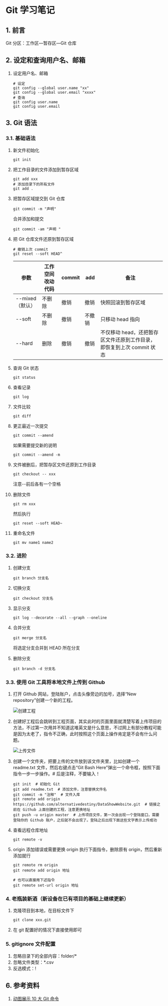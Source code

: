 # Git 学习笔记

## 1. 前言

Git 分区：工作区—暂存区—Git 仓库

## 2. 设定和查询用户名、邮箱

1. 设定用户名、邮箱

    ```git
    # 设定
    git config --global user.name "xx"
    git config --global user.email "xxxx"
    # 查询
    git config user.name
    git config user.email
    ```

## 3. Git 语法

### 3.1. 基础语法

1. 新文件初始化

    ```git
    git init
    ```

2. 把工作目录的文件添加到暂存区域

    ```git
    git add xxx
    # 添加目录下的所有文件
    git add .
    ```

3. 把暂存区域提交到 Git 仓库

    ```git
    git commit -m "声明"
    ```

    合并添加和提交

    ```git
    git commit -am "声明 "
    ```

4. 把 Git 仓库文件还原到暂存区域

    ```git
    # 撤销上次 commit
    git reset --soft HEAD^
    ```

    | 参数            | 工作空间改动代码 | commit | add    | 备注                                                                  |
    | --------------- | ---------------- | ------ | ------ | --------------------------------------------------------------------- |
    | --mixed（默认） | 不删除           | 撤销   | 撤销   | 快照回滚到暂存区域                                                    |
    | --soft          | 不删除           | 撤销   | 不撤销 | 只移动 head 指向                                                      |
    | --hard          | 删除             | 撤销   | 撤销   | 不仅移动 head，还把暂存区文件还原到工作目录，即恢复到上次 commit 状态 |

5. 查询 Git 状态

    ```git
    git status
    ```

6. 查看记录

    ```git
    git log
    ```

7. 文件比较

    ```git
    git diff
    ```

8. 更正最近一次提交

    ```git
    git commit --amend
    ```

    如果需要提交新的说明

    ```git
    git commit --amend -m
    ```

9. 文件被删后，把暂存区文件还原到工作目录

    ```git
    git checkout -- xxx
    ```

    注意--前后各有一个空格
10. 删除文件

    ```git
    git rm xxx
    ```

    然后执行

    ```git
    git reset --soft HEAD~
    ```

11. 重命名文件

    ```git
    git mv name1 name2
    ```

### 3.2. 进阶

1. 创建分支

    ```git
    git branch 分支名
    ```

2. 切换分支

    ```git
    git checkout 分支名
    ```

3. 显示分支

    ```git
    git log --decorate --all --graph --oneline
    ```

4. 合并分支

    ```git
    git merge 分支名
    ```

    将选定分支合并到 HEAD 所在分支
5. 删除分支

    ```git
    git branch -d 分支名
    ```

### 3.3. 使用 Git 工具将本地文件上传到 Github

1. 打开 Github 网站，登陆账户，点击头像旁边的加号，选择“New repository”创建一个新的工程。

   ![创建工程](../images/2018-07-17-12-10-57.png)

2. 创建好工程后会跳转到工程页面，其实此时的页面里面就清楚写着上传项目的方法，不过第一次用并不知道这堆英文是什么意思，不过网上有部分教程可能是因为太老了，指令不正确，此时按照这个页面上操作肯定是不会有什么问题。

   ![上传文件](../images/2018-07-17-12-12-00.png)

3. 创建一个文件夹，把要上传的文件放到该文件夹里，比如创建一个 readme.txt 文件，然后右键点击“Git Bash Here”弹出一个命令框，按照下面指令一步一步操作。# 后是注释，不要输入！

    ```git
    git init  # 初始化 Git
    git add readme.txt  # 添加文件，注意替换文件名
    git commit -m "注释"  # 文件入库
    git remote add origin https://github.com/alternativedestiny/DataShowWebsite.git  # 链接之前在 Github 上面创建的工程，注意更换地址
    git push -u origin master  # 上传项目文件，第一次会出现一个登陆窗口，需要登陆你的 Github 账户，之后就不会出现了。登陆之后出现下面这些文字表示上传成功
    ```

4. 查看远程仓库地址

    ```git
    git remote -v
    ```

5. origin 添加错误或需要更换 origin 执行下面指令，删除原有 origin，然后重新添加就行

    ```git
    git remote rm origin
    git remote add origin 地址

    # 也可以直接用下述指令
    git remote set-url origin 地址
    ```

### 4. 老瓶装新酒（新设备在已有项目的基础上继续更新）

1. 克隆项目到本地，在目标文件下

    ```git
    git clone xxx.git
    ```

2. 在 git 配置好的情况下直接使用即可

### 5. gitignore 文件配置

1. 忽略目录下的全部内容：folder/*
2. 忽略文件类型：*.csv
3. 反选模式：!

## 6. 参考资料

1. [动图展示 10 大 Git 命令](https://mp.weixin.qq.com/s?__biz=MzA4MjEyNTA5Mw==&mid=2652570879&idx=1&sn=e7d65d4be44df0af89465b44444896e9&chksm=84652cb5b312a5a3c2f4975795186fc04ff0af0fb73a016ea57d6a8f58b240d3b1256bfd3ffc&scene=126&sessionid=1587521838&key=50dc6060d6f362f2d218b9abe9c2b86b097bcf1333bb1dc6b0cad6af7642e5b230e70852bacc9b72e3db7f80c1636254a3dcb95f648610988a60feab67966c1a7582174d7f4b21196cb88257089a1e27&ascene=1&uin=MjU5MzIwMTIyNQ%3D%3D&devicetype=Windows+10&version=62080079&lang=zh_CN&exportkey=A0F%2F1RksbRl8KXR9O6MO1N8%3D&pass_ticket=k354jbPubdXVTpTDIcxr3NXQcDGVIDj5J2Q2xxveWNk%2BP%2FFwCyAG9QcMLJE8hy4d)
